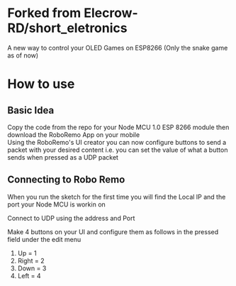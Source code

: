 <h1>Forked from Elecrow-RD/short_eletronics</h1>
<p>A new way to control your OLED Games on ESP8266 (Only the snake game as of now)</p>
<h1>How to use</h1>
<h2>Basic Idea</h2>
Copy the code from the repo for your Node MCU 1.0 ESP 8266 module then download the RoboRemo App on your mobile<br>
Using the RoboRemo's UI creator you can now configure buttons to send a packet with your desired content
i.e. you can set the value of what a button sends when pressed as a UDP packet
<h2>Connecting to Robo Remo</h2>
<p>When you run the sketch for the first time you will find the Local IP and the port your Node MCU is workin on</p>
<p>Connect to UDP using the address and Port</p>
<p>Make 4 buttons on your UI and configure them as follows in the pressed field under the edit menu</p>
<ol>
  <li>Up = 1</li>
  <li>Right = 2</li>
  <li>Down = 3</li>
  <li>Left = 4</li>
</ol>
